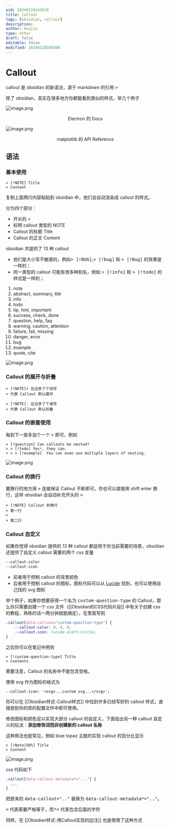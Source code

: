 ```yaml
---
uid: 20240120144510
title: Callout
tags: [obsidian, callout]
description: 
author: Huajin
type: other
draft: false
editable: false
modified: 20240120160308
---
```


# Callout

callout 是 obsidian 的新语法，源于 markdown 的引用 <kbd>></kbd>

除了 obsidian，其实在很多地方你都能看到类似的样式，举几个例子

![image.png](https://cdn.pkmer.cn/images/20240120144817.png!pkmer)

<center>Electron 的 Docs</center>

![image.png](https://cdn.pkmer.cn/images/20240120145249.png!pkmer)

<center>matplotlib 的 API Reference</center>

## 语法

### 基本使用

```
> [!NOTE] Title
> Content
```

复制上面两行内容粘贴到 obsidian 中，他们会自动渲染成 callout 的样式。

分为四个部分：

- 开头的 >
- 标明 callout 类型的 NOTE
- Callout 的标题 Title
- Callout 的正文 Content

obsidian 共提供了 13 种 callout

- 他们是大小写不敏感的，例如<kbd>> [!BUG]</kbd>,<kbd>> [!bug]</kbd> 和 <kbd>> [!Bug]</kbd> 的效果是一样的；
- 同一类型的 callout 可能有很多种别名，例如 <kbd>> [!info]</kbd> 和 <kbd>> [!todo]</kbd> 的样式是一样的；

1. note
2. abstract, summary, tldr
3. info
4. todo
5. tip, hint, important
6. success, check, done
7. question, help, faq
8. warning, caution, attention
9. failure, fail, missing
10. danger, error
11. bug
12. example
13. quote, cite

![image.png](https://cdn.pkmer.cn/images/20240120150627.png!pkmer)

### Callout 的展开与折叠

```
> [!NOTE]+ 左边多了个加号
> 代表 Callout 默认展开

> [!NOTE]- 左边多了个减号
> 代表 Callout 默认折叠
```

### Callout 的嵌套使用

每到下一层多加个一个 <kbd>></kbd> 即可，例如

```
> [!question] Can callouts be nested?
> > [!todo] Yes!, they can.
> > > [!example]  You can even use multiple layers of nesting.
```

![image.png](https://cdn.pkmer.cn/images/20240120151430.png!pkmer)

### Callout 的换行

要换行的地方用 <kbd>></kbd> 连接保证 Callout 不断即可，你也可以直接用 shift enter 换行，这样 obsidian 会自动补充开头的 <kbd>></kbd>

```
> [!NOTE] Callout 的换行
> 第一行
> 
> 第二行
```

### Callout 自定义

如果你觉得 obsidian 提供的 13 种 callout 都适用于你当前需要的场景，obsidian 还提供了自定义 callout 需要的两个 css 变量

```css
--callout-color
--callout-icon
```

- 前者用于控制 callout 的背景颜色
- 后者用于控制 callout 的图标，图标代码可以从 [Lucide](https://lucide.dev/) 找到，也可以使用自己找的 svg 图标

举个例子，如果你想要获得一个名为 <kbd>custom-question-type</kbd> 的 Callout，那么你只需要创建一个 css 文件（[[Obsidian的CSS代码片段]] 中有关于创建 css 的教程，熟练的话一两分钟就能搞定），在里面写到

```css
.callout[data-callout="custom-question-type"] {
    --callout-color: 0, 0, 0;
    --callout-icon: lucide-alert-circle;
}
```

之后你可以在笔记中用到

```
> [!custom-question-type] Title
> Contents
```

需要注意，Callout 的名称中不能包含空格。

使用 svg 作为图标的格式为

```
--callout-icon: '<svg>...custom svg...</svg>';
```

你可以在 [[Obsidian样式-Callout样式]] 中找到许多已经写好的 callout 样式，直接放到你的库的配置文件中即可使用。

修改图标和颜色足以实现大部分 callout 的自定义，下面给出另一种 callout 自定义的玩法：**添加修饰词而非创建新的 callout 名称**

这种用法也挺常见，例如 blue topaz 主题的实现 callout 的百分比显示

```
> [!Note|50%] Title
> Content
```

![image.png](https://cdn.pkmer.cn/images/20240120153917.png!pkmer)

css 代码如下

```css
.callout[data-callout-metadata*="..."] {
  ...
}
```

把原来的 <kbd>data-callout=".."</kbd> 替换为 <kbd>data-callout-metadata*=".."</kbd>。

<kbd>=</kbd> 代表需要严格等于，而<kbd>*=</kbd> 代表包含后面的字符

同样，在 [[Obsidian样式-用Callout实现的边注]] 也是使用了这种方式